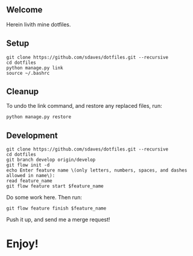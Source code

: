 Welcome
-------

Herein livith mine dotfiles.

Setup
-----

    git clone https://github.com/sdaves/dotfiles.git --recursive
    cd dotfiles
    python manage.py link
    source ~/.bashrc

Cleanup
-------

To undo the link command, and restore any replaced files, run:

    python manage.py restore

Development
-----------

    git clone https://github.com/sdaves/dotfiles.git --recursive
    cd dotfiles
    git branch develop origin/develop
    git flow init -d    
    echo Enter feature name \(only letters, numbers, spaces, and dashes allowed in name\):
    read feature_name
    git flow feature start $feature_name
    
Do some work here. Then run:

    git flow feature finish $feature_name

Push it up, and send me a merge request!

Enjoy!
======
